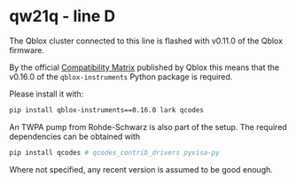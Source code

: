 # qw21q - line D

The Qblox cluster connected to this line is flashed with v0.11.0 of the Qblox firmware.

By the official [Compatibility Matrix](https://pypi.org/project/qblox-instruments/)
published by Qblox this means that the v0.16.0 of the `qblox-instruments` Python package
is required.

Please install it with:

```sh
pip install qblox-instruments==0.16.0 lark qcodes
```

An TWPA pump from Rohde-Schwarz is also part of the setup. The required dependencies can
be obtained with

```sh
pip install qcodes # qcodes_contrib_drivers pyvisa-py
```

Where not specified, any recent version is assumed to be good enough.
